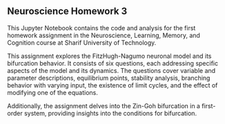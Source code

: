 ## Neuroscience Homework 3
This Jupyter Notebook contains the code and analysis for the first homework assignment in the Neuroscience, Learning, Memory, and Cognition course at Sharif University of Technology.

This assignment explores the FitzHugh-Nagumo neuronal model and its bifurcation behavior. It consists of six questions, each addressing specific aspects of the model and its dynamics. The questions cover variable and parameter descriptions, equilibrium points, stability analysis, branching behavior with varying input, the existence of limit cycles, and the effect of modifying one of the equations.

Additionally, the assignment delves into the Zin-Goh bifurcation in a first-order system, providing insights into the conditions for bifurcation.


